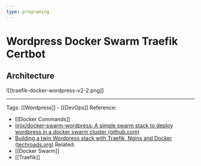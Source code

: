 ```yaml
---
type: programing 
---
```

# Wordpress Docker Swarm Traefik Certbot

## Architecture
![[traefik-docker-wordpress-v2-2.png]]


---
Tags: [[Wordpress]] - [[DevOps]]
Reference: 
- [[Docker Commands]]
- [iiriix/docker-swarm-wordpress: A simple swarm stack to deploy wordpress in a docker swarm cluster (github.com)](https://github.com/iiriix/docker-swarm-wordpress)
- [Building a twin Wordpress stack with Traefik, Nginx and Docker (techroads.org)](https://techroads.org/building-twin-wordpress-traefik-nginx-docker/)
Related: 
- [[Docker Swarm]] 
- [[Traefik]]